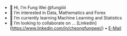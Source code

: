 - 👋 Hi, I’m Fung Wei @fungiiiii
- 👀 I’m interested in Data, Mathematics and Forex 
- 🌱 I’m currently learning Machine Learning and Statistics
- 💞️ I’m looking to collaborate on ...
[Linkedin] (https://www.linkedin.com/in/cheongfungwei/) • [E-Mail](mailto:cfungwei@outlook.com)

<!---
fungiiiii/fungiiiii is a ✨ special ✨ repository because its `README.md` (this file) appears on your GitHub profile.
You can click the Preview link to take a look at your changes.
--->
